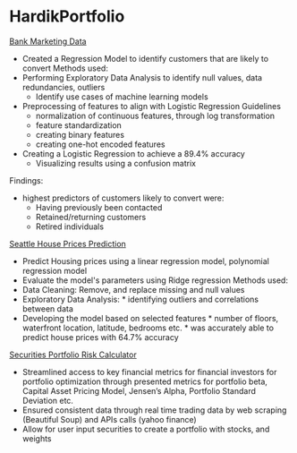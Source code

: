 # HardikPortfolio

[Bank Marketing Data](https://github.com/HardikZala/Data-Analysis/blob/main/Bank_conversion_predictive_model.ipynb) 
* Created a Regression Model to identify customers that are likely to convert
Methods used:
* Performing Exploratory Data Analysis to identify null values, data redundancies, outliers
    * Identify use cases of machine learning models
* Preprocessing of features to align with Logistic Regression Guidelines
  * normalization of continuous features, through log transformation
  * feature standardization
  * creating binary features
  * creating one-hot encoded features
* Creating a Logistic Regression to achieve a 89.4% accuracy
  * Visualizing results using a confusion matrix 

Findings: 
  * highest predictors of customers likely to convert were:
      * Having previously been contacted
      * Retained/returning customers
      * Retired individuals

[Seattle House Prices Prediction](https://github.com/HardikZala/Data-Analysis/blob/main/Model_Testing_and_Refinement.ipynb)
* Predict Housing prices using a linear regression model, polynomial regression model
* Evaluate the model's parameters using Ridge regression 
Methods used: 
* Data Cleaning: Remove, and replace missing and null values
* Exploratory Data Analysis: 
      * identifying outliers and correlations between data
* Developing the model based on selected features
      * number of floors, waterfront location, latitude, bedrooms etc.
      * was accurately able to predict house prices with 64.7% accuracy

[Securities Portfolio Risk Calculator](https://github.com/HardikZala/Data-Analysis/blob/main/Portfolio_Risk_Calculator.ipynb)
* Streamlined access to key financial metrics for financial investors for portfolio optimization through presented metrics for portfolio beta, Capital Asset Pricing Model, Jensen’s Alpha, Portfolio Standard Deviation etc.  
* Ensured consistent data through real time trading data by web scraping (Beautiful Soup) and APIs calls (yahoo finance)
* Allow for user input securities to create a portfolio with stocks, and weights  
